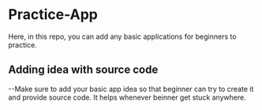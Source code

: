 # Practice-App
Here, in this repo, you can add any basic applications for beginners to practice. 


## Adding idea with source code

--Make sure to add your basic app idea so that beginner can try to create it and provide source code. It helps whenever beinner get stuck anywhere.
